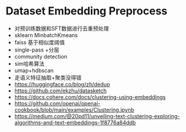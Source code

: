 # Dataset Embedding Preprocess
* 对预训练数据和SFT数据进行去重预处理
* sklearn MinbatchKmeans
* faiss 基于相似度阈值
* single-pass +分层
* community detection
* sim哈希算法
* umap+hdbscan
* 走语义特征抽取+聚类没得错
* https://huggingface.co/blog/zh/dedup
* https://github.com/ekzhu/datasketch
* https://docs.cohere.com/docs/clustering-using-embeddings
* https://github.com/openai/openai-cookbook/blob/main/examples/Clustering.ipynb
* https://medium.com/@20pd11/unveiling-text-clustering-exploring-algorithms-and-text-embeddings-1f8776a84ddb